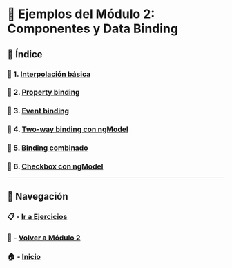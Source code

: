 # 🧪 Ejemplos del Módulo 2: Componentes y Data Binding

## 📌 Índice

### 🧪 1. [Interpolación básica](./Enunciados/Ejemplo_1.md)
### 🧪 2. [Property binding](./Enunciados/Ejemplo_2.md)
### 🧪 3. [Event binding](./Enunciados/Ejemplo_3.md)
### 🧪 4. [Two-way binding con ngModel](./Enunciados/Ejemplo_4.md)
### 🧪 5. [Binding combinado](./Enunciados/Ejemplo_5.md)
### 🧪 6. [Checkbox con ngModel](./Enunciados/Ejemplo_6.md)

---

## 🔁 Navegación

### 📋 - [Ir a Ejercicios](../Ejercicios/README.md)

### 📘 - [Volver a Módulo 2](../Modulo_2.md)

### 🏠 - [Inicio](../../../README.md)

